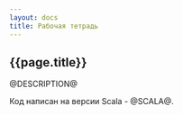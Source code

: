 ```yaml
---
layout: docs
title: Рабочая тетрадь
---
```


## {{page.title}}

@DESCRIPTION@

Код написан на версии Scala - @SCALA@.


